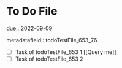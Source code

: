 # To Do File

due:: 2022-09-09

metadatafield:: todoTestFile_653\_76

- [ ] Task of todoTestFile_653 1 [[Query me]]
- [ ] Task of todoTestFile_653 2
